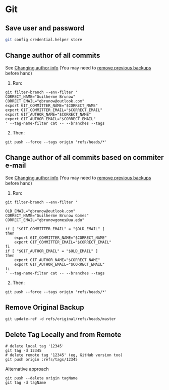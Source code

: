 # Git

## Save user and password

```bash
git config credential.helper store
```

## Change author of all commits
See [Changing author info](https://help.github.com/articles/changing-author-info/)
(You may need to [remove previous backups](#remove-original-backup) before hand)
1. Run:
```shell
git filter-branch --env-filter '
CORRECT_NAME="Guilherme Brunow"
CORRECT_EMAIL="gbrunow@outlook.com"
export GIT_COMMITTER_NAME="$CORRECT_NAME"
export GIT_COMMITTER_EMAIL="$CORRECT_EMAIL"
export GIT_AUTHOR_NAME="$CORRECT_NAME"
export GIT_AUTHOR_EMAIL="$CORRECT_EMAIL"
' --tag-name-filter cat -- --branches --tags
```

2. Then:
```
git push --force --tags origin 'refs/heads/*'
```

## Change author of all commits based on commiter e-mail
See [Changing author info](https://help.github.com/articles/changing-author-info/)
(You may need to [remove previous backups](#remove-original-backup) before hand)
1. Run:
```shell
git filter-branch --env-filter '

OLD_EMAIL="gbrunow@outlook.com"
CORRECT_NAME="Guilherme Brunow Gomes"
CORRECT_EMAIL="gbrunowgomes@ua.edu"

if [ "$GIT_COMMITTER_EMAIL" = "$OLD_EMAIL" ]
then
    export GIT_COMMITTER_NAME="$CORRECT_NAME"
    export GIT_COMMITTER_EMAIL="$CORRECT_EMAIL"
fi
if [ "$GIT_AUTHOR_EMAIL" = "$OLD_EMAIL" ]
then
    export GIT_AUTHOR_NAME="$CORRECT_NAME"
    export GIT_AUTHOR_EMAIL="$CORRECT_EMAIL"
fi
' --tag-name-filter cat -- --branches --tags
```

2. Then:
```
git push --force --tags origin 'refs/heads/*'
```

## Remove Original Backup
```shell
git update-ref -d refs/original/refs/heads/master
```

## Delete Tag Locally and from Remote
```shell
# delete local tag '12345'
git tag -d 12345
# delete remote tag '12345' (eg, GitHub version too)
git push origin :refs/tags/12345
```

Alternative approach

```shell
git push --delete origin tagName
git tag -d tagName
```
